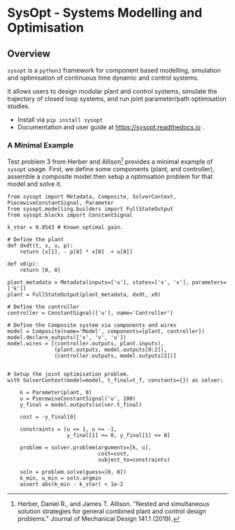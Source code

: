 # SysOpt - Systems Modelling and Optimisation

## Overview
`sysopt` is a `python3` framework for component based modelling, simulation and optimisation of continuous time dynamic and control systems.

It allows users to design modular plant and control systems, simulate the trajectory of closed loop systems, and run joint parameter/path optimisation studies.

- Install via `pip install sysopt`
- Documentation and user guide at https://sysopt.readthedocs.io .



### A Minimal Example

Test problem 3 from Herber and Allison[^1] provides a minimal example of ``sysopt`` usage.
First, we define some components (plant, and controller), assemble a composite model then setup a optimsation problem for that model and solve it.  

    from sysopt import Metadata, Composite, SolverContext, PiecewiseConstantSignal, Parameter
    from sysopt.modelling.builders import FullStateOutput
    from sysopt.blocks import ConstantSignal

    k_star = 0.8543 # Known optimal gain. 
    
    # Define the plant    
    def dxdt(t, x, u, p):
        return [x[1], - p[0] * x[0]  + u[0]]
    
    def x0(p):
        return [0, 0]

    plant_metadata = Metadata(inputs=['u'], states=['x', 'v'], parameters=['k'])
    plant = FullStateOutput(plant_metadata, dxdt, x0)

    # Define the controller
    controller = ConstantSignal(['u'], name='Controller')

    # Define the Composite system via components and wires
    model = Composite(name='Model', components=[plant, controller])
    model.declare_outputs(['x', 'v', 'u'])
    model.wires = [(controller.outputs, plant.inputs),
                   (plant.outputs, model.outputs[0:2]),
                   (controller.outputs, model.outputs[2])]

    
    # Setup the joint optimisation problem. 
    with SolverContext(model=model, t_final=t_f, constants={}) as solver:

        k = Parameter(plant, 0)
        u = PiecewiseConstantSignal('u', 100)
        y_final = model.outputs(solver.t_final)
        
        cost = -y_final[0]
    
        constraints = [u <= 1, u >= -1,
                       y_final[1] >= 0, y_final[1] <= 0]

        problem = solver.problem(arguments=[k, u],  
                                 cost=cost,
                                 subject_to=constraints)
        
        soln = problem.solve(guess=[0, 0])
        k_min, u_min = soln.argmin
        assert abs(k_min - k_star) < 1e-2



[^1]:  Herber, Daniel R., and James T. Allison. "Nested and simultaneous solution strategies for general combined plant and control design problems." Journal of Mechanical Design 141.1 (2019).
